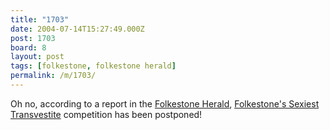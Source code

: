 ```yaml
---
title: "1703"
date: 2004-07-14T15:27:49.000Z
post: 1703
board: 8
layout: post
tags: [folkestone, folkestone herald]
permalink: /m/1703/
---
```

Oh no, according to a report in the <a href="/wiki/folkestone+herald">Folkestone Herald</a>, <a href="/wiki/folkestone+s+sexiest+transvestite">Folkestone's Sexiest Transvestite</a> competition has been postponed!

